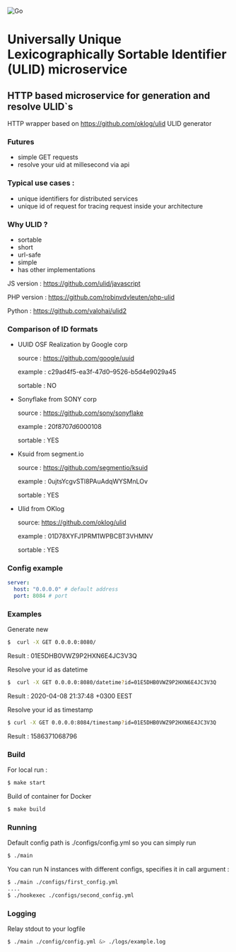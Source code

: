 ![Go](https://github.com/ut8ia/hookexec/workflows/Go/badge.svg?branch=master)
# Universally Unique Lexicographically Sortable Identifier (ULID) microservice 
## HTTP based microservice for generation and resolve ULID`s 

HTTP wrapper based on https://github.com/oklog/ulid ULID generator 


### Futures
- simple GET requests
- resolve your uid at millesecond via api 

### Typical use cases : 
- unique identifiers for distributed services
- unique id of request for tracing request inside your architecture

### Why ULID ?
- sortable
- short
- url-safe
- simple
- has other implementations

JS version : https://github.com/ulid/javascript

PHP version : https://github.com/robinvdvleuten/php-ulid

Python : https://github.com/valohai/ulid2

### Comparison of ID formats
 - UUID OSF Realization by Google corp
  
    source : https://github.com/google/uuid
  
    example : c29ad4f5-ea3f-47d0–9526-b5d4e9029a45
  
    sortable : NO
    
 -  Sonyflake from SONY corp
  
    source : https://github.com/sony/sonyflake
  
    example : 20f8707d6000108
  
    sortable : YES
  
 -  Ksuid from segment.io
   
    source : https://github.com/segmentio/ksuid
   
    example : 0ujtsYcgvSTl8PAuAdqWYSMnLOv
   
    sortable : YES
   
 -  Ulid from OKlog
  
    source: https://github.com/oklog/ulid
  
    example : 01D78XYFJ1PRM1WPBCBT3VHMNV
  
    sortable : YES

### Config example
```yaml
server:
  host: "0.0.0.0" # default address
  port: 8084 # port 
```

### Examples
Generate new 
```bash
$  curl -X GET 0.0.0.0:8080/ 
```
Result : 01E5DHB0VWZ9P2HXN6E4JC3V3Q

Resolve your id as datetime
```bash
$  curl -X GET 0.0.0.0:8080/datetime?id=01E5DHB0VWZ9P2HXN6E4JC3V3Q 
```
Result : 2020-04-08 21:37:48 +0300 EEST

Resolve your id as timestamp
```bash
$ curl -X GET 0.0.0.0:8084/timestamp?id=01E5DHB0VWZ9P2HXN6E4JC3V3Q
```
Result : 1586371068796

### Build
For local run : 
```bash
$ make start
```
Build of container for Docker 
```bash
$ make build
```

### Running
Default config path is ./configs/config.yml so you can simply run
```bash
$ ./main
```
You can run N instances with different configs, specifies it in call argument :
```bash
$ ./main ./configs/first_config.yml 
....
$ ./hookexec ./configs/second_config.yml 
```

### Logging
Relay stdout to your logfile 
```bash
$ ./main ./config/config.yml &> ./logs/example.log
```